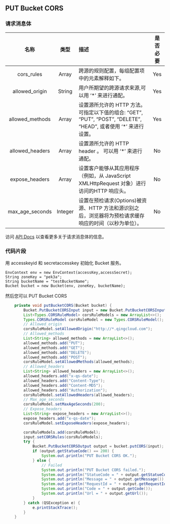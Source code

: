## PUT Bucket CORS

### 请求消息体

|名称|类型|描述|是否必要|
|:--:|:--:|:--|:--:|
|cors_rules|Array|跨源的规则配置，每组配置项中的元素解释如下。|	Yes|
|allowed_origin|String|用户所期望的跨源请求来源,可以用 ‘*’ 来进行通配。|Yes|
|allowed_methods|Array|设置源所允许的 HTTP 方法。可指定以下值的组合: “GET”, “PUT”, “POST”, “DELETE”, “HEAD”, 或者使用 ‘*’ 来进行设置。|Yes|
|allowed_headers|Array|设置源所允许的 HTTP header 。 可以用 ‘*’ 来进行通配。|No|
|expose_headers|Array|设置客户能够从其应用程序（例如，从 JavaScript XMLHttpRequest 对象）进行访问的HTTP 响应头。|No|
|max_age_seconds|Integer|设置在预检请求(Options)被资源、HTTP 方法和源识别之后，浏览器将为预检请求缓存响应的时间（以秒为单位）。|No|

访问 [API Docs](https://docs.qingcloud.com/qingstor/api/bucket/cors/put_cors.html) 以查看更多关于请求消息体的信息。

### 代码片段

用 accesskeyid 和 secretaccesskey 初始化 Bucket 服务。

```
EnvContext env = new EnvContext(accessKey,accessSecret);
String zoneKey = "pek3a";
String bucketName = "testBucketName";
Bucket bucket = new Bucket(env, zoneKey, bucketName);

```

然后您可以 PUT Bucket CORS


```java
    private void putBucketCORS(Bucket bucket) {
        Bucket.PutBucketCORSInput input = new Bucket.PutBucketCORSInput();
        List<Types.CORSRuleModel> corsRuleModels = new ArrayList<>();
        Types.CORSRuleModel corsRuleModel = new Types.CORSRuleModel();
        // Allowed_origin
        corsRuleModel.setAllowedOrigin("http://*.qingcloud.com");
        // Allowed_methods
        List<String> allowed_methods = new ArrayList<>();
        allowed_methods.add("PUT");
        allowed_methods.add("GET");
        allowed_methods.add("DELETE");
        allowed_methods.add("POST");
        corsRuleModel.setAllowedMethods(allowed_methods);
        // Allowed_headers
        List<String> allowed_headers = new ArrayList<>();
        allowed_headers.add("x-qs-date");
        allowed_headers.add("Content-Type");
        allowed_headers.add("Content-MD5");
        allowed_headers.add("Authorization");
        corsRuleModel.setAllowedHeaders(allowed_headers);
        // Max_age_seconds
        corsRuleModel.setMaxAgeSeconds(200);
        // Expose_headers
        List<String> expose_headers = new ArrayList<>();
        expose_headers.add("x-qs-date");
        corsRuleModel.setExposeHeaders(expose_headers);

        corsRuleModels.add(corsRuleModel);
        input.setCORSRules(corsRuleModels);
        try {
            Bucket.PutBucketCORSOutput output = bucket.putCORS(input);
            if (output.getStatueCode() == 200) {
                System.out.println("PUT Bucket CORS OK.");
            } else {
                // Failed
                System.out.println("PUT Bucket CORS failed.");
                System.out.println("StatueCode = " + output.getStatueCode());
                System.out.println("Message = " + output.getMessage());
                System.out.println("RequestId = " + output.getRequestId());
                System.out.println("Code = " + output.getCode());
                System.out.println("Url = " + output.getUrl());
            }
        } catch (QSException e) {
            e.printStackTrace();
        }
    }
```